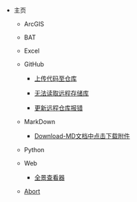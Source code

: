 * 主页

  * ArcGIS

  * BAT 

  * Excel

  * GitHub

    * [上传代码至仓库](/GitHub/20230702_github_上传仓库)

    * [无法读取远程存储库](/GitHub/20230702_github_权限拒绝访问)

    * [更新远程仓库报错](/GitHub/20230703_github_更新远程仓库报错)

  * MarkDown

    * [Download-MD文档中点击下载附件](/MarkDown/20230701_markdown_downloadfile)

  * Python

  * Web

    * [全景查看器](/Web/20230702_web_全景查看器)

  * [Abort](abort)
